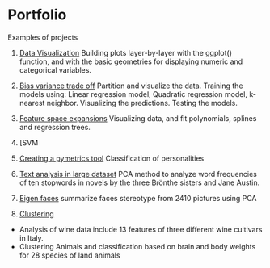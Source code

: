 # Portfolio

Examples of projects

1. [Data Visualization](https://github.com/la6if9/Data-Visual) 
Building plots layer-by-layer with the ggplot() function, and with the basic geometries for displaying numeric and categorical variables.

2. [Bias variance trade off](https://github.com/la6if9/Bias-variance-trade-off)
Partition and visualize the data. 
Training the models using: Linear regression model, Quadratic regression model, k-nearest neighbor.
Visualizing the predictions.
Testing the models.

3. [Feature space expansions](https://github.com/la6if9/Feature-space-expansions)
Visualizing data, and fit polynomials, splines and regression trees.

4. [SVM

5. [Creating a pymetrics tool](https://github.com/la6if9/pymetrics-data)
Classification of personalities

6. [Text analysis in large dataset](https://github.com/la6if9/Text-analysis)
PCA method to analyze word frequencies of ten stopwords in novels by the three Brönthe sisters and Jane Austin.

7. [Eigen faces](https://github.com/la6if9/Eigenfaces)
summarize faces stereotype from 2410 pictures using PCA

8. [Clustering](https://github.com/la6if9/Clustering) 
 - Analysis of wine data include 13 features of three different wine cultivars in Italy.
 - Clustering Animals and classification based on brain and body weights for 28 species of land animals

